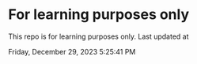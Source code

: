 # For learning purposes only
This repo is for learning purposes only.
Last updated at

Friday, December 29, 2023 5:25:41 PM

